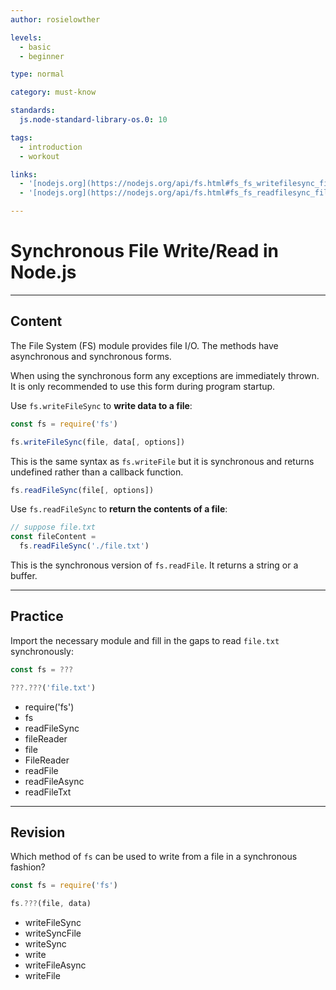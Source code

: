 ```yaml
---
author: rosielowther

levels:
  - basic
  - beginner

type: normal

category: must-know

standards:
  js.node-standard-library-os.0: 10

tags:
  - introduction
  - workout

links:
  - '[nodejs.org](https://nodejs.org/api/fs.html#fs_fs_writefilesync_file_data_options){website}'
  - '[nodejs.org](https://nodejs.org/api/fs.html#fs_fs_readfilesync_file_options){website}'

---
```

# Synchronous File Write/Read in Node.js

---
## Content

The File System (FS) module provides file I/O. The methods have asynchronous and synchronous forms.

When using the synchronous form any exceptions are immediately thrown. It is only recommended to use this form during program startup.

Use `fs.writeFileSync`  to **write data to a file**:

```javascript
const fs = require('fs')

fs.writeFileSync(file, data[, options])
```

This is the same syntax as `fs.writeFile` but it is synchronous and returns undefined rather than a callback function.

```javascript
fs.readFileSync(file[, options])
```

Use `fs.readFileSync` to **return the contents of a file**:

```javascript
// suppose file.txt
const fileContent =
  fs.readFileSync('./file.txt')
```

This is the synchronous version of `fs.readFile`. It returns a string or a buffer.

---
## Practice

Import the necessary module and fill in the gaps to read `file.txt` synchronously:

```javascript
const fs = ???

???.???('file.txt')
```

* require('fs')
* fs
* readFileSync
* fileReader
* file
* FileReader
* readFile
* readFileAsync
* readFileTxt

---
## Revision

Which method of `fs` can be used to write from a file in a synchronous fashion?

```javascript
const fs = require('fs')

fs.???(file, data)
```

* writeFileSync
* writeSyncFile
* writeSync
* write
* writeFileAsync
* writeFile

